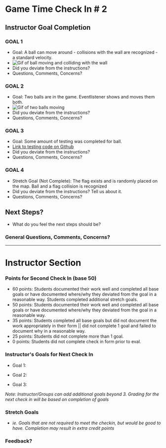 # Game Time Check In # 2

## Instructor Goal Completion

### GOAL 1

- Goal: A ball can move around - collisions with the wall are recognized - a standard velocity. 
- ![Gif of ball moving and colliding with the wall](http://g.recordit.co/RHqY2zCqUF.gif)
- Did you deviate from the instructions?
- Questions, Comments, Concerns?

### GOAL 2

- Goal: Two balls are in the game. Eventlistener shows and moves them both.
- ![Gif of two balls moving](http://g.recordit.co/T7VA3KrA1E.gif)
- Did you deviate from the instructions?
- Questions, Comments, Concerns?

### GOAL 3

- Goal: Some amount of testing was completed for ball.
- [Link to testing code on Github](https://github.com/saylerb/game-time/tree/dev/test)
- Did you deviate from the instructions?
- Questions, Comments, Concerns?

### GOAL 4

- Stretch Goal (Not Complete): The flag exists and is randomly placed on the map. Ball and a flag collision is recognized
- Did you deviate from the instructions? Tell us about it.
- Questions, Comments, Concerns?

## Next Steps?

- What do you feel the next steps should be?

### General Questions, Comments, Concerns?

-----

# Instructor Section

### Points for Second Check In (base 50)

* 60 points: Students documented their work well and completed all base goals or have documented where/why they deviated from the goal in a reasonable way. Students completed additional stretch goals.
* 50 points: Students documented their work well and completed all base goals or have documented where/why they deviated from the goal in a reasonable way.
* 35 points: Students completed all base goals but did not document the work appropriately in their form || did not complete 1 goal and failed to document why in a reasonable way.
* 25 points: Students did not complete more than 1 goal.
* 0 points: Students did not complete check in form prior to eval.

### Instructor's Goals for Next Check In

* Goal 1:

* Goal 2:

* Goal 3:

_Note: Instructor/Groups can add additional goals beyond 3. Grading for the next check in will be based on completion of goals_

### Stretch Goals

* _ie. Goals that are not required to meet the checkin, but would be good to have. Completion may result in extra credit points_

### Feedback?
